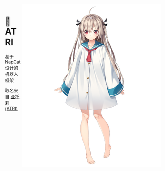 <img src="ATRI.png" align="right" style="height:530px;width:450px;" />

# 🤖 ATRI

基于 [NapCat](https://github.com/NapNeko/NapCatQQ) 设计的机器人框架

取名来自 [亚托莉(ATRI)](https://mzh.moegirl.org.cn/%E4%BA%9A%E6%89%98%E8%8E%89)

